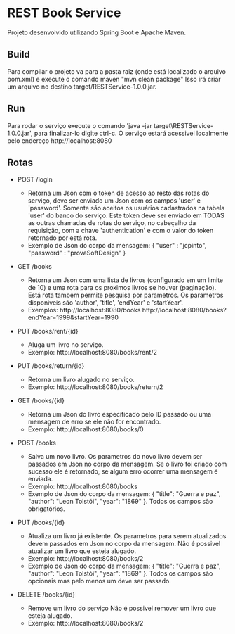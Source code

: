# REST Book Service

Projeto desenvolvido utilizando Spring Boot e Apache Maven.

## Build
Para compilar o projeto va para a pasta raiz (onde está localizado o arquivo pom.xml) e execute o comando maven "mvn clean package" Isso irá criar um arquivo no destino target/RESTService-1.0.0.jar.

## Run
Para rodar o serviço execute o comando 'java -jar target\RESTService-1.0.0.jar', para finalizar-lo digite ctrl-c. O serviço estará acessivel localmente pelo endereço http://localhost:8080

## Rotas

- POST /login
  - Retorna um Json com o token de acesso ao resto das rotas do serviço, deve ser enviado um Json com os campos 'user' e 'password'. Somente são aceitos os usuários cadastrados na tabela 'user' do banco do serviço. Este token deve ser enviado em TODAS as outras chamadas de rotas do serviço, no cabeçalho da requisição, com a chave 'authentication' e com o valor do token retornado por está rota.
  - Exemplo de Json do corpo da mensagem: {	"user" : "jcpinto",	"password" : "provaSoftDesign" }

- GET /books 
  - Retorna um Json com uma lista de livros (configurado em um limite de 10) e uma rota para os proximos livros se houver (paginação). Está rota tambem permite pesquisa por parametros. Os parametros disponiveis são 'author', 'title', 'endYear' e 'startYear'.
  - Exemplos: http://localhost:8080/books
			  http://localhost:8080/books?endYear=1999&startYear=1990
  
- PUT /books/rent/{id} 
  - Aluga um livro no serviço.
  - Exemplo: http://localhost:8080/books/rent/2

- PUT /books/return/{id} 
  - Retorna um livro alugado no serviço.
  - Exemplo: http://localhost:8080/books/return/2
  
- GET /books/{id} 
  - Retorna um Json do livro especificado pelo ID passado ou uma mensagem de erro se ele não for encontrado.
  - Exemplo: http://localhost:8080/books/0
 
- POST /books 
  - Salva um novo livro. Os parametros do novo livro devem ser passados em Json no corpo da mensagem. Se o livro foi criado com sucesso ele é retornado, se algum erro ocorrer uma mensagem é enviada.
  - Exemplo: http://localhost:8080/books
  - Exemplo de Json do corpo da mensagem: { "title": "Guerra e paz", "author": "Leon Tolstói", "year": "1869" }. Todos os campos são obrigatórios.
 
- PUT /books/{id} 
  - Atualiza um livro já existente. Os parametros para serem atualizados devem passados em Json no corpo da mensagem. Não é possivel atualizar um livro que esteja alugado.
  - Exemplo: http://localhost:8080/books/2
  - Exemplo de Json do corpo da mensagem: { "title": "Guerra e paz", "author": "Leon Tolstói", "year": "1869" }. Todos os campos são opcionais mas pelo menos um deve ser passado. 
 
- DELETE /books/{id} 
    - Remove um livro do serviço Não é possivel remover um livro que esteja alugado.
    - Exemplo: http://localhost:8080/books/2
	
	
